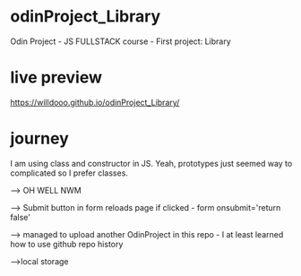 # odinProject_Library
Odin Project - JS FULLSTACK course - First project: Library
# live preview
https://willdooo.github.io/odinProject_Library/
# journey

I am using class and constructor in JS.
Yeah, prototypes just seemed way to complicated so I prefer classes.

--> OH WELL NWM

--> Submit button in form reloads page if clicked - form onsubmit='return false'

--> managed to upload another OdinProject in this repo - I at least learned how to use github repo history

-->local storage 
